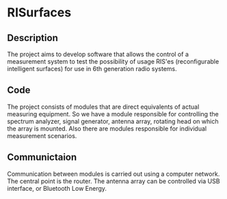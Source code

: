 # RISurfaces

## Description
The project aims to develop software that allows the control of a measurement system to test the possibility of usage RIS'es (reconfigurable intelligent surfaces) for use in 6th generation radio systems.

## Code
The project consists of modules that are direct equivalents of actual measuring equipment. So we have a module responsible for controlling the spectrum analyzer, signal generator, antenna array, rotating head on which the array is mounted. Also there are modules responsible for individual measurement scenarios.

## Communictaion 
Communication between modules is carried out using a computer network. The central point is the router. The antenna array can be controlled via USB interface, or Bluetooth Low Energy.
